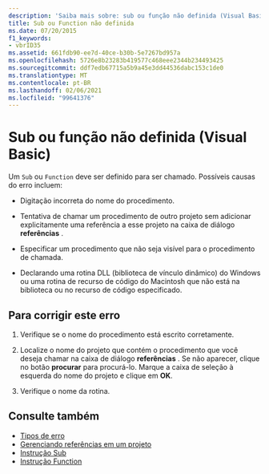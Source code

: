 ```yaml
---
description: 'Saiba mais sobre: sub ou função não definida (Visual Basic)'
title: Sub ou Function não definida
ms.date: 07/20/2015
f1_keywords:
- vbrID35
ms.assetid: 661fdb90-ee7d-40ce-b30b-5e7267bd957a
ms.openlocfilehash: 5726e8b23283b419577c468eee2344b234493425
ms.sourcegitcommit: ddf7edb67715a5b9a45e3dd44536dabc153c1de0
ms.translationtype: MT
ms.contentlocale: pt-BR
ms.lasthandoff: 02/06/2021
ms.locfileid: "99641376"
---
```

# <a name="sub-or-function-not-defined-visual-basic"></a>Sub ou função não definida (Visual Basic)

Um `Sub` ou `Function` deve ser definido para ser chamado. Possíveis causas do erro incluem:  
  
- Digitação incorreta do nome do procedimento.  
  
- Tentativa de chamar um procedimento de outro projeto sem adicionar explicitamente uma referência a esse projeto na caixa de diálogo **referências** .  
  
- Especificar um procedimento que não seja visível para o procedimento de chamada.  
  
- Declarando uma rotina DLL (biblioteca de vínculo dinâmico) do Windows ou uma rotina de recurso de código do Macintosh que não está na biblioteca ou no recurso de código especificado.  
  
## <a name="to-correct-this-error"></a>Para corrigir este erro  
  
1. Verifique se o nome do procedimento está escrito corretamente.  
  
2. Localize o nome do projeto que contém o procedimento que você deseja chamar na caixa de diálogo **referências** . Se não aparecer, clique no botão **procurar** para procurá-lo. Marque a caixa de seleção à esquerda do nome do projeto e clique em **OK**.  
  
3. Verifique o nome da rotina.  
  
## <a name="see-also"></a>Consulte também

- [Tipos de erro](../../programming-guide/language-features/error-types.md)
- [Gerenciando referências em um projeto](/visualstudio/ide/managing-references-in-a-project)
- [Instrução Sub](../statements/sub-statement.md)
- [Instrução Function](../statements/function-statement.md)
